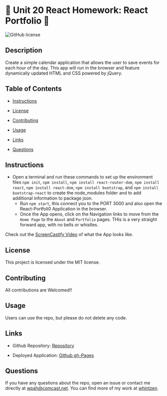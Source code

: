 # :memo: Unit 20 React Homework: React Portfolio :calendar:
  

![GitHub license](https://img.shields.io/badge/license-MIT-blue.svg) 


## Description 

Create a simple calendar application that allows the user to save events for each hour of the day. This app will run in the browser and feature dynamically updated HTML and CSS powered by jQuery.

## Table of Contents

* [Instructions](#instructions)

* [License](#license)

* [Contributing](#contributing)

* [Usage](#usage)

* [Links](#links)

* [Questions](#questions)


## Instructions

* Open a terminal and run these commands to set up the environment files `npm init`, `npm install`, 
  `npm install react-router-dom`, `npm install react`, `npm install react-dom`, `npm install bootstrap`, and `npm install bootstrap-react` to create the node_modules folder and to add additional information to package json.  
  * Run `npm start`, this connect you to the PORT 3000 and also open the React-Portfoli0 Application in the browser.
  * Once the App opens, click on the Navigation links to move from the `Home Page` to the `About` and `Portfolio` pages.  THis is a very straight forward app, with no bells or whistles.   

Check out the [ScreenCastify Video](https://drive.google.com/file/d/1Jz-RnrbnMGd3U42IGQvBUbsWaeuFvLk2/view?usp=sharing) of what the App looks like.

## License

This project is licensed under the MIT license.

## Contributing

All contributions are Welcomed!!

## Usage

Users can use the repo, but please do not delete any code.

## Links
* Github Repository: 
    [Repository](https://github.com/whintzen/React-Portfolio)
  
* Deployed Application: 
    [Github gh-Pages ](https://whintzen.github.io/Employee-Directory)
    
## Questions

If you have any questions about the repo, open an issue or contact me directly at wpah@comcast.net. You can find more of my work at [whintzen](https://github.com/whintzen/).

